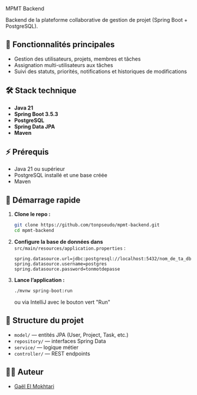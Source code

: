 MPMT Backend

Backend de la plateforme collaborative de gestion de projet (Spring Boot + PostgreSQL).

## 🚀 Fonctionnalités principales

- Gestion des utilisateurs, projets, membres et tâches
- Assignation multi-utilisateurs aux tâches
- Suivi des statuts, priorités, notifications et historiques de modifications

## 🛠️ Stack technique

- **Java 21**
- **Spring Boot 3.5.3**
- **PostgreSQL**
- **Spring Data JPA**
- **Maven**

## ⚡️ Prérequis

- Java 21 ou supérieur
- PostgreSQL installé et une base créée
- Maven

## 🚦 Démarrage rapide

1. **Clone le repo :**
    ```bash
    git clone https://github.com/tonpseudo/mpmt-backend.git
    cd mpmt-backend
    ```

2. **Configure la base de données dans** `src/main/resources/application.properties` :
    ```
    spring.datasource.url=jdbc:postgresql://localhost:5432/nom_de_ta_db
    spring.datasource.username=postgres
    spring.datasource.password=tonmotdepasse
    ```

3. **Lance l’application :**
    ```bash
    ./mvnw spring-boot:run
    ```
    ou via IntelliJ avec le bouton vert "Run"

## 📁 Structure du projet

- `model/` — entités JPA (User, Project, Task, etc.)
- `repository/` — interfaces Spring Data
- `service/` — logique métier
- `controller/` — REST endpoints

## 🙋‍♂️ Auteur

- [Gaël El Mokhtari](www.linkedin.com/in/gael-el-mokhtari-000646222)

